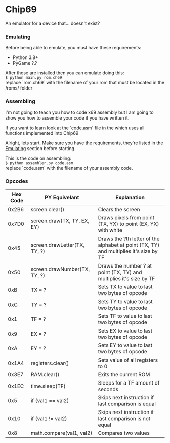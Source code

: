 # Chip69
An emulator for a device that... doesn't exist?

### Emulating
Before being able to emulate, you must have
these requirements:
- Python 3.8+
- PyGame ?.?

After those are installed then you can
emulate doing this:         <br />
`$ python main.py rom.ch69` <br />
replace \`rom.ch69\` with the filename of your
rom that must be located in the /roms/ folder

### Assembling
I'm not going to teach you how to code x69 assembly
but I am going to show you how to assemble your code
if you have written it.

If you want to learn look at the \`code.asm\` file in the which uses all functions implemented
into Chip69

Alright, lets start.
Make sure you have the requirements, they're listed in the [Emulating](#Emulating) section before starting.

This is the code on assembling:  <br />
`$ python assembler.py code.asm` <br />
replace \`code.asm\` with the filename of your assembly
code.

### Opcodes
| Hex Code      | PY Equivelant  | Explanation   |
|-------------- |----------------|---------------|
| 0x2B6         | screen.clear()         | Clears the screen        |
| 0x7D0         | screen.draw(TX, TY, EX, EY)         | Draws pixels from point (TX, YX) to point (EX, YX) with white        |
| 0x45         | screen.drawLetter(TX, TY, ?)         | Draws the ?th letter of the alphabet at point (TX, TY) and multiplies it's size by TF        |
| 0x50         | screen.drawNumber(TX, TY, ?)         | Draws the number ? at point (TX, TY) and multiplies it's size by TF        |
| 0xB           | TX = ?         | Sets TX to value to last two bytes of opcode         |
| 0xC           | TY = ?         | Sets TY to value to last two bytes of opcode         |
| 0x1           | TF = ?         | Sets TF to value to last two bytes of opcode         |
| 0x9           | EX = ?         | Sets EX to value to last two bytes of opcode         |
| 0xA           | EY = ?         | Sets EY to value to last two bytes of opcode         |
| 0x1A4         | registers.clear()         | Sets value of all registers to 0        |
| 0x3E7          | RAM.clear()         |   Exits the current ROM       |
| 0x1EC          | time.sleep(TF)         | Sleeps for a TF amount of seconds         |
| 0x5          | if (val1 == val2)         | Skips next instruction if last comparison is equal         |
| 0x10         | if (val1 != val2)      | Skips next instruction if last comparison is not equal         |
| 0x8         | math.compare(val1, val2)      | Compares two values         |

